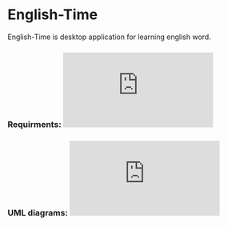 # English-Time

English-Time is desktop application for learning english word.

### Requirments: ![SRS](https://github.com/IrynaSkiba/English-Time/blob/master/Documentation/SRS.md)
### UML diagrams: ![UML](https://github.com/IrynaSkiba/English-Time/blob/master/Documentation/UML.md)
